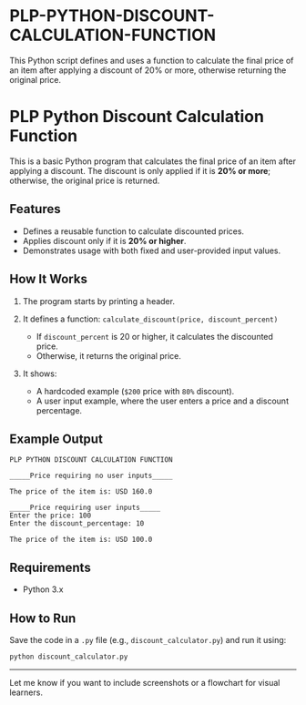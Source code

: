 # PLP-PYTHON-DISCOUNT-CALCULATION-FUNCTION
This Python script defines and uses a function to calculate the final price of an item after applying a discount of 20% or more, otherwise returning the original price.

# PLP Python Discount Calculation Function

This is a basic Python program that calculates the final price of an item after applying a discount. The discount is only applied if it is **20% or more**; otherwise, the original price is returned.

## Features

* Defines a reusable function to calculate discounted prices.
* Applies discount only if it is **20% or higher**.
* Demonstrates usage with both fixed and user-provided input values.

## How It Works

1. The program starts by printing a header.
2. It defines a function:
   `calculate_discount(price, discount_percent)`

   * If `discount_percent` is 20 or higher, it calculates the discounted price.
   * Otherwise, it returns the original price.
3. It shows:

   * A hardcoded example (`$200` price with `80%` discount).
   * A user input example, where the user enters a price and a discount percentage.

## Example Output

```
PLP PYTHON DISCOUNT CALCULATION FUNCTION

_____Price requiring no user inputs_____

The price of the item is: USD 160.0

_____Price requiring user inputs_____
Enter the price: 100
Enter the discount_percentage: 10

The price of the item is: USD 100.0
```

## Requirements

* Python 3.x

## How to Run

Save the code in a `.py` file (e.g., `discount_calculator.py`) and run it using:

```bash
python discount_calculator.py
```

---

Let me know if you want to include screenshots or a flowchart for visual learners.
